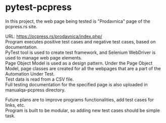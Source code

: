 # pytest-pcpress

In this project, the web page being tested is "Prodavnica" page of the pcpress.rs site.

URL: https://pcpress.rs/prodavnica/index.php/ <br>
Program executes positive test cases and negative test cases, based on documentation.<br>
PyTest tool is used to create test framework, and Selenium WebDriver is used to manage web page elements.<br>
Page Object Model is used as a design pattern. Under the Page Object Model, page classes are created for all the webpages that are a part of the Automation Under Test.<br>
Test data is read from a CSV file.<br>
Full testing documentation for the specified page is also uploaded in manualqa-pcpress directory.

Future plans are to improve programs functionalities, add test cases for links, etc.<br>
Program is built to be modular, so adding new test cases should be simple task. 
